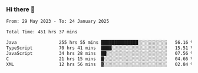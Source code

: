 ### Hi there 👋

<!--START_SECTION:waka-->

```txt
From: 29 May 2023 - To: 24 January 2025

Total Time: 451 hrs 37 mins

Java                255 hrs 55 mins ██████████████░░░░░░░░░░░   56.16 %
TypeScript          70 hrs 41 mins  ████░░░░░░░░░░░░░░░░░░░░░   15.51 %
JavaScript          34 hrs 28 mins  ██░░░░░░░░░░░░░░░░░░░░░░░   07.56 %
C                   21 hrs 15 mins  █░░░░░░░░░░░░░░░░░░░░░░░░   04.66 %
XML                 12 hrs 56 mins  ▓░░░░░░░░░░░░░░░░░░░░░░░░   02.84 %
```

<!--END_SECTION:waka-->
<!--
**the-beef-calculator/the-beef-calculator** is a ✨ _special_ ✨ repository because its `README.md` (this file) appears on your GitHub profile.

Here are some ideas to get you started:

- 🔭 I’m currently working on ...
- 🌱 I’m currently learning ...
- 👯 I’m looking to collaborate on ...
- 🤔 I’m looking for help with ...
- 💬 Ask me about ...
- 📫 How to reach me: ...
- 😄 Pronouns: ...
- ⚡ Fun fact: ...
-->
